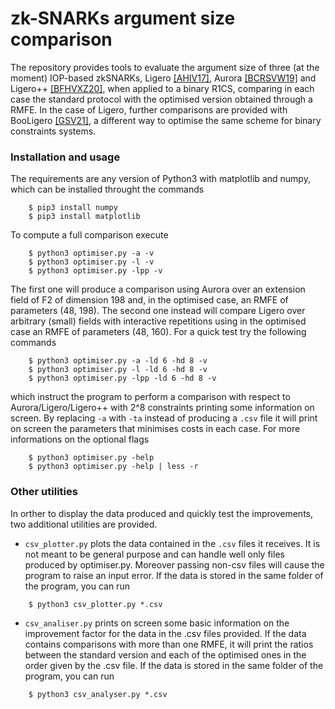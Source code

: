 # zk-SNARKs argument size comparison

The repository provides tools to evaluate the argument size of three (at the moment) IOP-based zkSNARKs, Ligero [[AHIV17]](https://acmccs.github.io/papers/p2087-amesA.pdf), Aurora [[BCRSVW19]](https://eprint.iacr.org/2018/828) and Ligero++ [[BFHVXZ20]](https://dl.acm.org/doi/abs/10.1145/3372297.3417893), when applied to a binary R1CS, comparing in each case the standard protocol with the optimised version obtained through a RMFE.
In the case of Ligero, further comparisons are provided with BooLigero [[GSV21]](https://eprint.iacr.org/2021/121), a different way to optimise the same scheme for binary constraints systems.


### Installation and usage
The requirements are any version of Python3 with matplotlib and numpy, which can be installed throught the commands
```
    $ pip3 install numpy
    $ pip3 install matplotlib
```
To compute a full comparison execute
```
    $ python3 optimiser.py -a -v
    $ python3 optimiser.py -l -v
    $ python3 optimiser.py -lpp -v
```
The first one will produce a comparison using Aurora over an extension field of F2 of dimension 198 and, in the optimised case, an RMFE of parameters (48, 198). The second one instead will compare Ligero over arbitrary (small) fields with interactive repetitions using in the optimised case an RMFE of parameters (48, 160).
For a quick test try the following commands
```
    $ python3 optimiser.py -a -ld 6 -hd 8 -v
    $ python3 optimiser.py -l -ld 6 -hd 8 -v
    $ python3 optimiser.py -lpp -ld 6 -hd 8 -v
```
which instruct the program to perform a comparison with respect to Aurora/Ligero/Ligero++ with 2^8 constraints printing some information on screen. By replacing `-a` with `-ta` instead of producing a `.csv` file it will print on screen the parameters that minimises costs in each case. For more informations on the optional flags
```
    $ python3 optimiser.py -help
    $ python3 optimiser.py -help | less -r
```

### Other utilities
In orther to display the data produced and quickly test the improvements, two additional utilities are provided. 

* `csv_plotter.py` plots the data contained in the `.csv` files it receives. It is not meant to be general purpose and can handle well only files produced by optimiser.py. Moreover passing non-csv files will cause the program to raise an input error.
If the data is stored in the same folder of the program, you can run
```
    $ python3 csv_plotter.py *.csv
```
* `csv_analiser.py` prints on screen some basic information on the improvement factor for the data in the .csv files provided. If the data contains comparisons with more than one RMFE, it will print the ratios between the standard version and each of the optimised ones in the order given by the .csv file.
If the data is stored in the same folder of the program, you can run
```
    $ python3 csv_analyser.py *.csv
```


